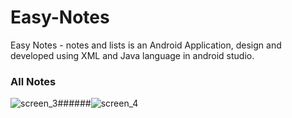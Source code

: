 # Easy-Notes
Easy Notes - notes and lists is an Android Application, design and developed using XML and Java language in android studio.

### All Notes

![screen_3](https://user-images.githubusercontent.com/78471553/140938929-5ea3d7a8-67ed-429f-9211-fa1e51ef31b1.png)######![screen_4](https://user-images.githubusercontent.com/78471553/140939204-4a208e03-0e50-4122-ad2b-fd141864e644.png)



